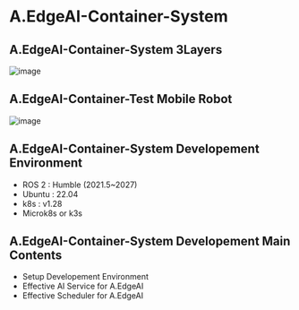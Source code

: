 # A.EdgeAI-Container-System
## A.EdgeAI-Container-System 3Layers 
![image](https://github.com/user-attachments/assets/930df9f2-2237-4a20-a49f-c190ef6b605c)

## A.EdgeAI-Container-Test Mobile Robot 
![image](https://github.com/user-attachments/assets/1cb6a05a-0c6a-4c98-9ef7-60d8925eb551)

## A.EdgeAI-Container-System Developement Environment 
 - ROS 2 : Humble (2021.5~2027)
 - Ubuntu : 22.04 
 - k8s : v1.28 
 - Microk8s or k3s

## A.EdgeAI-Container-System Developement Main Contents
 - Setup Developement Environment 
 - Effective AI Service for A.EdgeAI 
 - Effective Scheduler for A.EdgeAI 


